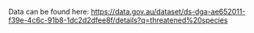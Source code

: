Data can be found here: https://data.gov.au/dataset/ds-dga-ae652011-f39e-4c6c-91b8-1dc2d2dfee8f/details?q=threatened%20species
